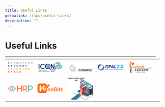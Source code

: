 ```yaml
---
title: Useful Links
permalink: /lhps/useful-links/
description: ""
---
```

# Useful Links

<table>
<thead>
  <tr>
    <th></th>
    <th></th>
    <th></th>
    <th></th>
    <th></th>
  </tr>
</thead>
<tbody>
  <tr>
    <td><a href="https://vle.learning.moe.edu.sg/login" target="_blank"> <img src="/images/Lphs/SLS_1.jpg" style="width:100px"></a></td>
    <td><a href="https://icon.moe.edu.sg/" target="_blank"> <img src="/images/Lphs/icon%20logo.png" style="width:100px"></a></td>
    <td><a href="https://iexams.seab.gov.sg/" target="_blank"> <img src="/images/Lphs/iexams.png" style="width:100px"></a></td>
    <td><a href="https://idm.opal2.moe.edu.sg/account/login?returnUrl=%2F" target="_blank"> <img src="/images/Lphs/opal.png" style="width:100px"></a></td>
    <td><a href="https://schoolcockpit.moe.gov.sg/" target="_blank"> <img src="/images/Lphs/school%20cockpit.jpg" style="width:100px"></a></td>
  </tr>
  <tr>
    <td><a href="https://www.hrp.gov.sg/hrp/#/" target="_blank"> <img src="/images/Lphs/HRP.png" style="width:100px"></a></td>
    <td><a href="https://member.koobits.com/" target="_blank"> <img src="/images/Lphs/koobits.png" style="width:100px"></a></td>
		  <td><a href="https://schoolibrary.moe.edu.sg/Lianhuapri/cgi-bin/spydus.exe/MSGTRN/WPAC/HOME" target="_blank"> <img src="/images/ubfbox_transparentnew.jpg" style="width:100px"></a></td>
    <td></td>
    <td></td>
    <td></td>
  </tr>
</tbody>
</table>
